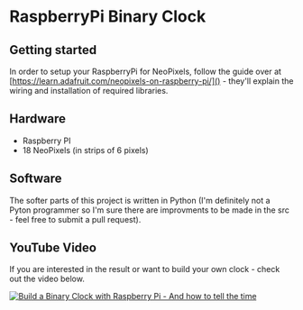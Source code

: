 # RaspberryPi Binary Clock

## Getting started

In order to setup your RaspberryPi for NeoPixels, follow the guide over at [https://learn.adafruit.com/neopixels-on-raspberry-pi/]() - they'll explain the wiring and installation of required libraries.

## Hardware
- Raspberry PI
- 18 NeoPixels (in strips of 6 pixels)

## Software

The softer parts of this project is written in Python (I'm definitely not a Pyton programmer so I'm sure there are improvments to be made in the src - feel free to submit a pull request).

## YouTube Video

If you are interested in the result or want to build your own clock - check out the video below.

[![Build a Binary Clock with Raspberry Pi - And how to tell the time](http://img.youtube.com/vi/DCfZKKyb3XM/0.jpg)](http://www.youtube.com/watch?v=DCfZKKyb3XM)

